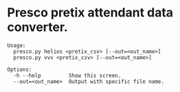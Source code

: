 # Presco pretix attendant data converter.

```
Usage:
  presco.py helios <pretix_csv> [--out=<out_name>]
  presco.py vvv <pretix_csv> [--out=<out_name>]

Options:
  -h --help         Show this screen.
  --out=<out_name>  Output with specific file name.
  ```
